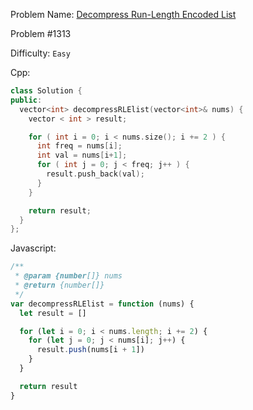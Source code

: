 Problem Name: [Decompress Run-Length Encoded List](https://leetcode.com/problems/decompress-run-length-encoded-list/)

Problem #1313

Difficulty: `Easy`

Cpp:

```cpp
class Solution {
public:
  vector<int> decompressRLElist(vector<int>& nums) {
    vector < int > result;

    for ( int i = 0; i < nums.size(); i += 2 ) {
      int freq = nums[i];
      int val = nums[i+1];
      for ( int j = 0; j < freq; j++ ) {
        result.push_back(val);
      }
    }

    return result;
  }
};
```

Javascript:

```js
/**
 * @param {number[]} nums
 * @return {number[]}
 */
var decompressRLElist = function (nums) {
  let result = []

  for (let i = 0; i < nums.length; i += 2) {
    for (let j = 0; j < nums[i]; j++) {
      result.push(nums[i + 1])
    }
  }

  return result
}
```
